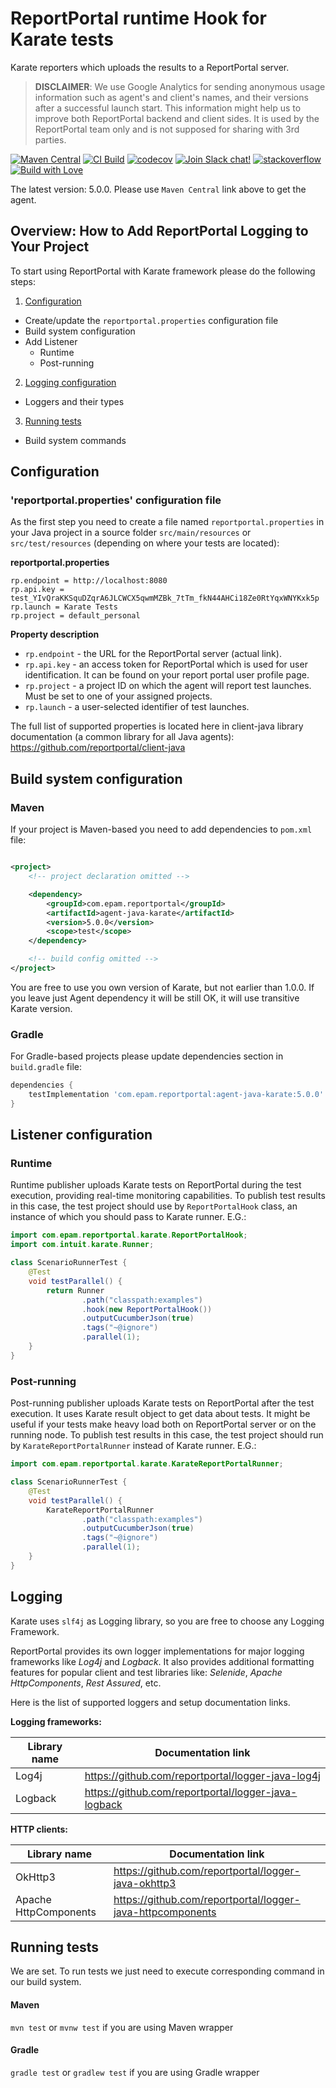 # ReportPortal runtime Hook for Karate tests

Karate reporters which uploads the results to a ReportPortal server.

> **DISCLAIMER**: We use Google Analytics for sending anonymous usage information such as agent's and client's names, and their versions
> after a successful launch start. This information might help us to improve both ReportPortal backend and client sides. It is used by the
> ReportPortal team only and is not supposed for sharing with 3rd parties.

[![Maven Central](https://img.shields.io/maven-central/v/com.epam.reportportal/agent-java-karate.svg?label=Maven%20Central)](https://central.sonatype.com/artifact/com.epam.reportportal/agent-java-karate)
[![CI Build](https://github.com/reportportal/agent-java-karate/actions/workflows/ci.yml/badge.svg)](https://github.com/reportportal/agent-java-karate/actions/workflows/ci.yml)
[![codecov](https://codecov.io/github/reportportal/agent-java-karate/graph/badge.svg?token=wJr9F6hZln)](https://codecov.io/github/reportportal/agent-java-karate)
[![Join Slack chat!](https://img.shields.io/badge/slack-join-brightgreen.svg)](https://slack.epmrpp.reportportal.io/)
[![stackoverflow](https://img.shields.io/badge/reportportal-stackoverflow-orange.svg?style=flat)](http://stackoverflow.com/questions/tagged/reportportal)
[![Build with Love](https://img.shields.io/badge/build%20with-❤%EF%B8%8F%E2%80%8D-lightgrey.svg)](http://reportportal.io?style=flat)

The latest version: 5.0.0. Please use `Maven Central` link above to get the agent.

## Overview: How to Add ReportPortal Logging to Your Project

To start using ReportPortal with Karate framework please do the following steps:

1. [Configuration](#configuration)
  * Create/update the `reportportal.properties` configuration file
  * Build system configuration
  * Add Listener
    * Runtime
    * Post-running
2. [Logging configuration](#logging)
  * Loggers and their types
3. [Running tests](#running-tests)
  * Build system commands

## Configuration

### 'reportportal.properties' configuration file

As the first step you need to create a file named `reportportal.properties` in your Java project in a source
folder `src/main/resources` or `src/test/resources` (depending on where your tests are located):

**reportportal.properties**

```
rp.endpoint = http://localhost:8080
rp.api.key = test_YIvQraKKSquDZqrA6JLCWCX5qwmMZBk_7tTm_fkN44AHCi18Ze0RtYqxWNYKxk5p
rp.launch = Karate Tests
rp.project = default_personal
```

**Property description**

* `rp.endpoint` - the URL for the ReportPortal server (actual link).
* `rp.api.key` - an access token for ReportPortal which is used for user identification. It can be found on your report
  portal user profile page.
* `rp.project` - a project ID on which the agent will report test launches. Must be set to one of your assigned
  projects.
* `rp.launch` - a user-selected identifier of test launches.

The full list of supported properties is located here in client-java library documentation (a common library for all
Java agents): https://github.com/reportportal/client-java

## Build system configuration

### Maven

If your project is Maven-based you need to add dependencies to `pom.xml` file:

```xml

<project>
    <!-- project declaration omitted -->

    <dependency>
        <groupId>com.epam.reportportal</groupId>
        <artifactId>agent-java-karate</artifactId>
        <version>5.0.0</version>
        <scope>test</scope>
    </dependency>

    <!-- build config omitted -->
</project>
```

You are free to use you own version of Karate, but not earlier than 1.0.0. If you leave just Agent dependency it will
be still OK, it will use transitive Karate version.

### Gradle

For Gradle-based projects please update dependencies section in `build.gradle` file:

```groovy
dependencies {
    testImplementation 'com.epam.reportportal:agent-java-karate:5.0.0'
}
```

## Listener configuration

### Runtime

Runtime publisher uploads Karate tests on ReportPortal during the test execution, providing real-time monitoring capabilities. To publish
test results in this case, the test project should use by `ReportPortalHook` class, an instance of which you should pass to Karate runner.
E.G.:

```java
import com.epam.reportportal.karate.ReportPortalHook;
import com.intuit.karate.Runner;

class ScenarioRunnerTest {
	@Test
	void testParallel() {
		return Runner
                .path("classpath:examples")
                .hook(new ReportPortalHook())
                .outputCucumberJson(true)
                .tags("~@ignore")
                .parallel(1);
	}
}
```

### Post-running

Post-running publisher uploads Karate tests on ReportPortal after the test execution. It uses Karate result object to get data about tests.
It might be useful if your tests make heavy load both on ReportPortal server or on the running node. To publish test results in this case,
the test project should run by `KarateReportPortalRunner` instead of Karate runner.
E.G.:

```java
import com.epam.reportportal.karate.KarateReportPortalRunner;

class ScenarioRunnerTest {
	@Test
	void testParallel() {
		KarateReportPortalRunner
                .path("classpath:examples")
                .outputCucumberJson(true)
                .tags("~@ignore")
                .parallel(1);
	}
}
```

## Logging

Karate uses `slf4j` as Logging library, so you are free to choose any Logging Framework.

ReportPortal provides its own logger implementations for major logging frameworks like *Log4j* and *Logback*. It also
provides additional formatting features for popular client and test libraries like: *Selenide*, *Apache HttpComponents*,
*Rest Assured*, etc.

Here is the list of supported loggers and setup documentation links.

**Logging frameworks:**

| **Library name** | **Documentation link**                              |
|------------------|-----------------------------------------------------|
| Log4j            | https://github.com/reportportal/logger-java-log4j   |
| Logback          | https://github.com/reportportal/logger-java-logback |

**HTTP clients:**

| **Library name**      | **Documentation link**                                     |
|-----------------------|------------------------------------------------------------|
| OkHttp3               | https://github.com/reportportal/logger-java-okhttp3        |
| Apache HttpComponents | https://github.com/reportportal/logger-java-httpcomponents |

## Running tests

We are set. To run tests we just need to execute corresponding command in our build system.

#### Maven

`mvn test` or `mvnw test` if you are using Maven wrapper

#### Gradle

`gradle test` or `gradlew test` if you are using Gradle wrapper
